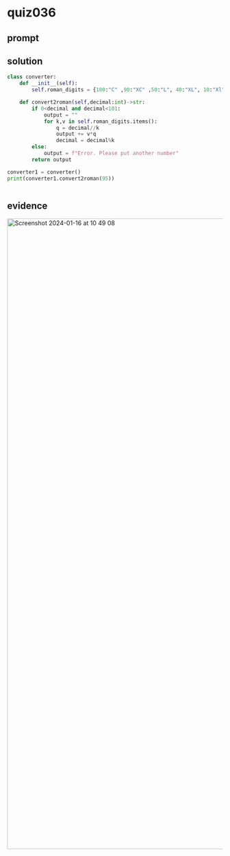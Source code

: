 # quiz036

## prompt

## solution 

```.py
class converter:
    def __init__(self):
        self.roman_digits = {100:"C" ,90:"XC" ,50:"L", 40:"XL", 10:"Xl", 9:"IX", 5:"V", 4:"IV", 3:"Ⅲ", 2:"Ⅱ", 1:"Ⅰ"}

    def convert2roman(self,decimal:int)->str:
        if 0<decimal and decimal<101:
            output = ""
            for k,v in self.roman_digits.items():
                q = decimal//k
                output += v*q
                decimal = decimal%k
        else:
            output = f"Error. Please put another number"
        return output

converter1 = converter()
print(converter1.convert2roman(95))



```

## evidence
<img width="1470" alt="Screenshot 2024-01-16 at 10 49 08" src="https://github.com/ayyyane/unit3_g11/assets/142702159/070e884f-e913-4137-9496-0ab932db2b20">
